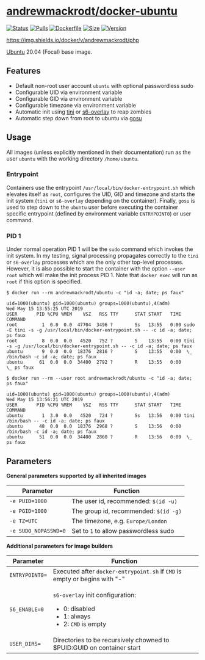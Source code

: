 # [andrewmackrodt/docker-ubuntu](https://github.com/andrewmackrodt/dockerfiles/tree/master/ubuntu)

[![Status](https://jenkins.mackrodt.io/buildStatus/icon?job=dockerfiles%2Fubuntu)][status]
[![Pulls](https://img.shields.io/docker/pulls/andrewmackrodt/ubuntu.svg)][pulls]
[![Dockerfile](https://img.shields.io/github/size/andrewmackrodt/dockerfiles/ubuntu/Dockerfile.svg?label=dockerfile)][dockerfile]
[![Size](https://img.shields.io/docker/image-size/andrewmackrodt/ubuntu)][size]
[![Version](https://img.shields.io/docker/v/andrewmackrodt/ubuntu)][version]

https://img.shields.io/docker/v/andrewmackrodt/php

[status]: https://jenkins.mackrodt.io/job/dockerfiles/job/ubuntu/
[pulls]: https://hub.docker.com/r/andrewmackrodt/ubuntu
[dockerfile]: https://github.com/andrewmackrodt/dockerfiles/blob/master/ubuntu/Dockerfile
[size]: https://microbadger.com/images/andrewmackrodt/ubuntu
[version]: https://hub.docker.com/r/andrewmackrodt/ubuntu/tags

[Ubuntu](https://www.ubuntu.com/) 20.04 (Focal) base image.

## Features

* Default non-root user account `ubuntu` with optional passwordless sudo
* Configurable UID via environment variable
* Configurable GID via environment variable
* Configurable timezone via environment variable
* Automatic init using [tini][tini] or [s6-overlay][s6] to reap zombies
* Automatic step down from root to ubuntu via [gosu][gosu]

[tini]: https://github.com/krallin/tini
[s6]: https://github.com/just-containers/s6-overlay
[gosu]: https://github.com/tianon/gosu

## Usage

All images (unless explicitly mentioned in their documentation) run as the user
`ubuntu` with the working directory `/home/ubuntu`.

### Entrypoint

Containers use the entrypoint `/usr/local/bin/docker-entrypoint.sh` which
elevates itself as `root`, configures the UID, GID and timezone and starts the
init system (`tini` or `s6-overlay` depending on the container). Finally, `gosu` is
used to step down to the `ubuntu` user before executing the container specific
entrypoint (defined by environment variable `ENTRYPOINT0`) or user command.

### PID 1

Under normal operation PID 1 will be the `sudo` command which invokes the init
system. In my testing, signal processing propagates correctly to the `tini` or
`s6-overlay` processes which are the only other top-level processes. However, it
is also possible to start the container with the option `--user root` which will
make the init process PID 1. Note that `docker exec` will run as `root` if this
option is specified.

```
$ docker run --rm andrewmackrodt/ubuntu -c "id -a; date; ps faux"

uid=1000(ubuntu) gid=1000(ubuntu) groups=1000(ubuntu),4(adm)
Wed May 15 13:55:25 UTC 2019
USER       PID %CPU %MEM    VSZ   RSS TTY      STAT START   TIME COMMAND
root         1  0.0  0.0  47704  3496 ?        Ss   13:55   0:00 sudo -E tini -s -g /usr/local/bin/docker-entrypoint.sh -- -c id -a; date; ps faux
root         8  0.0  0.0   4520   752 ?        S    13:55   0:00 tini -s -g /usr/local/bin/docker-entrypoint.sh -- -c id -a; date; ps faux
ubuntu       9  0.0  0.0  18376  2816 ?        S    13:55   0:00  \_ /bin/bash -c id -a; date; ps faux
ubuntu      61  0.0  0.0  34400  2792 ?        R    13:55   0:00      \_ ps faux

$ docker run --rm --user root andrewmackrodt/ubuntu -c "id -a; date; ps faux"

uid=1000(ubuntu) gid=1000(ubuntu) groups=1000(ubuntu),4(adm)
Wed May 15 13:56:21 UTC 2019
USER       PID %CPU %MEM    VSZ   RSS TTY      STAT START   TIME COMMAND
ubuntu       1  3.0  0.0   4520   724 ?        Ss   13:56   0:00 tini /bin/bash -- -c id -a; date; ps faux
ubuntu      48  0.0  0.0  18376  2968 ?        S    13:56   0:00 /bin/bash -c id -a; date; ps faux
ubuntu      51  0.0  0.0  34400  2860 ?        R    13:56   0:00  \_ ps faux

```

## Parameters

**General parameters supported by all inherited images**

| Parameter | Function |
| --- | --- |
| `-e PUID=1000` | The user id, recommended: `$(id -u)` |
| `-e PGID=1000` | The group id, recommended: `$(id -g)` |
| `-e TZ=UTC` | The timezone, e.g. `Europe/London` |
| `-e SUDO_NOPASSWD=0` | Set to `1` to allow passwordless sudo |

**Additional parameters for image builders**

| Parameter | Function |
| --- | --- |
| `ENTRYPOINT0=` | Executed after `docker-entrypoint.sh` if `CMD` is empty or begins with "-" |
| `S6_ENABLE=0` | <p>`s6-overlay` init configuration:</p><ul><li>0: disabled</li><li>1: always</li><li>2: `CMD` is empty</li></ul> |
| `USER_DIRS=` | Directories to be recursively chowned to $PUID:GUID on container start |

